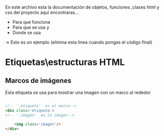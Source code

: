 En este archivo esta la documentación de objetos, funciones ,clases html y css del proyecto
aquí encontraras...
* Para que funciona
* Para que se usa
y 
* Donde se usa


-> Esto es un ejemplo (elimina esta linea cuando pongas el código final)
# Etiquetas\estructuras HTML

## Marcos de imágenes
Esta etiqueta se usa para mostrar una imagen con un marco al rededor
```html

<!-- '.etiqueta'  es el marco-->
<div class='etiqueta'> 
<!-- '.imagen'  es la imagen-->

    <img class='imagen'/>
</div>
``` 

